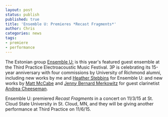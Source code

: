 ```yaml
---
layout: post
status: publish
published: true
title: 'Ensemble U: Premieres *Recast Fragments*'
author: Chris
categories: news
tags:
- premiere
- performance
---
```

The Estonian group [Ensemble U:](http://uuu.ee/index_en.html) is this year's featured guest ensemble at the Third Practice Electroacoustic Music Festival. 3P is celebrating its 15-year anniversary with four commissions by University of Richmond alumni, including new works by me and [Heather Stebbins](http://heatherstebbins.com/) for Ensemble U: and new works by [Matt McCabe](http://www.euph0r1a.net/) and [Jenny Bernard Merkowitz](http://faculty.otterbein.edu/jmerkowitz/Site/Home.html) for guest clarinetist [Andrea Cheeseman](http://music.appstate.edu/faculty-staff/dr-andrea-cheeseman).

Ensemble U: premiered *Recast Fragments* in a concert on 11/3/15 at St. Cloud State University in St. Cloud, MN, and they will be giving another performance at Third Practice on 11/6/15.
